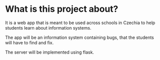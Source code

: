 # What is this project about?

It is a web app that is meant to be used across schools in Czechia to help students learn about information systems.

The app will be an information system containing bugs, that the students will have to find and fix.

The server will be implemented using flask.